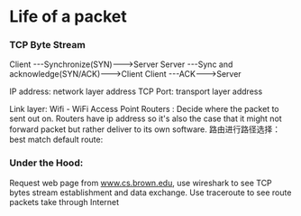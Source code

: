 # Life of a packet

### TCP Byte Stream

Client ---Synchronize(SYN)--->Server
Server ---Sync and acknowledge(SYN/ACK)--->Client
Client ---ACK--->Server

IP address: network layer address
TCP Port: transport layer address

Link layer: 
Wifi - WiFi Access Point
Routers : Decide where the packet to sent out on. Routers have ip address so it's also the case that it might not forward packet but rather deliver to its own software.
路由进行路径选择： best match
default route:

### Under the Hood:
Request web page from www.cs.brown.edu, use wireshark to see TCP bytes stream establishment and data exchange. Use traceroute to see route packets take through Internet